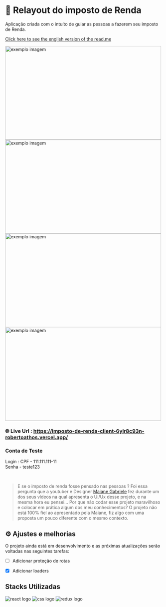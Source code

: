 # 🦁 Relayout do imposto de Renda

Aplicação criada com o intuíto de guiar as pessoas a fazerem seu imposto de Renda.

<a href='https://github.com/RobertoAthos/Relayout-Imposto-de-Renda/blob/main/README-English.md'>Click here to see the english version of the read.me</a>

<div>
  <img style="width:500px ;height:300px;" src="https://user-images.githubusercontent.com/94712001/197338792-fc5a7fcc-3900-4ca2-a274-ce43ebf66af5.png" alt="exemplo imagem">
  <img style="width:500px ;height:300px;" src="https://user-images.githubusercontent.com/94712001/197339278-3504e7f3-1f85-4fdd-8c41-923d4476e250.png" alt="exemplo imagem">
  <img style="width:500px ;height:300px;" src="https://user-images.githubusercontent.com/94712001/197339303-e3c5ca7d-f4cb-4139-9fad-122e0d176262.png" alt="exemplo imagem">
  <img style="width:500px ;height:300px;" src="https://user-images.githubusercontent.com/94712001/197339318-87aee351-577b-4dc3-8e03-1499393c4d05.png" alt="exemplo imagem">
</div>


### 🌐 Live Url : https://imposto-de-renda-client-6ylr8c93n-robertoathos.vercel.app/


### Conta de Teste
Login :
CPF - 111.111.111-11 </br>
Senha - teste123

</br>

> E se o imposto de renda fosse pensado nas pessoas ? Foi essa pergunta que a youtuber e Designer <a href='https://www.linkedin.com/in/sheisacreative/'>Maiane Gabriele</a> fez durante um dos seus vídeos na qual apresenta o Ui/Ux desse projeto, e na mesma hora eu pensei... Por que não codar esse projeto maravilhoso e colocar em prática algum dos meu conhecimentos? O projeto não está 100% fiel ao apresentado pela Maiane, fiz algo com uma proposta um pouco diferente com o mesmo contexto.

##  ⚙️ Ajustes e melhorias

O projeto ainda está em desenvolvimento e as próximas atualizações serão voltadas nas seguintes tarefas:

- [ ] Adicionar proteção de rotas
- [x] Adicionar loaders


## Stacks Utilizadas

<div>
<img alt="react logo" src="https://img.shields.io/badge/React-20232A?style=for-the-badge&logo=react&logoColor=61DAFB" />
<img alt="css logo" src="https://img.shields.io/badge/CSS-239120?&style=for-the-badge&logo=css3&logoColor=white">
<img alt="redux logo" src="https://img.shields.io/badge/Redux-593D88?style=for-the-badge&logo=redux&logoColor=white">
</div>






